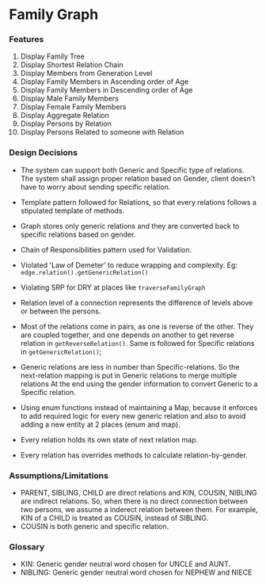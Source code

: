 # Family Graph

### Features
1.  Display Family Tree
2.  Display Shortest Relation Chain
3.  Display Members from Generation Level
4.  Display Family Members in Ascending order of Age
5.  Display Family Members in Descending order of Age
6.  Display Male Family Members
7.  Display Female Family Members
8.  Display Aggregate Relation
9.  Display Persons by Relation
10. Display Persons Related to someone with Relation

### Design Decisions
- The system can support both Generic and Specific type of relations. The system shall assign proper relation based on
  Gender, client doesn't have to worry about sending specific relation.
- Template pattern followed for Relations, so that every relations follows a stipulated template of methods.
- Graph stores only generic relations and they are converted back to specific relations based on gender.
- Chain of Responsibilities pattern used for Validation.
- Violated 'Law of Demeter' to reduce wrapping and complexity. Eg: `edge.relation().getGenericRelation()`
- Violating SRP for DRY at places like `traverseFamilyGraph`
- Relation level of a connection represents the difference of levels above or between the persons. 

- Most of the relations come in pairs, as one is reverse of the other.
They are coupled together, and one depends on another to get reverse relation in `getReverseRelation()`.
Same is followed for Specific relations in `getGenericRelation()`;
- Generic relations are less in number than Specific-relations. 
So the next-relation mapping is put in Generic relations to merge multiple relations 
At the end using the gender information to convert Generic to a Specific relation.
- Using enum functions instead of maintaining a Map, because it enforces to add required logic for every new 
generic relation and also to avoid adding a new entity at 2 places (enum and map).
- Every relation holds its own state of next relation map.
- Every relation has overrides methods to calculate relation-by-gender.

### Assumptions/Limitations
- PARENT, SIBLING, CHILD are direct relations and KIN, COUSIN, NIBLING are indirect relations.
So, when there is no direct connection between two persons, we assume a inderect relation
between them. For example, KIN of a CHILD is treated as COUSIN, instead of SIBLING.
- COUSIN is both generic and specific relation.

### Glossary
- KIN: Generic gender neutral word chosen for UNCLE and AUNT.
- NIBLING: Generic gender neutral word chosen for NEPHEW and NIECE